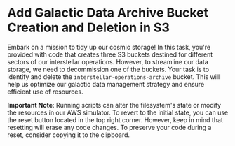 # Add Galactic Data Archive Bucket Creation and Deletion in S3

Embark on a mission to tidy up our cosmic storage! In this task, you're provided with code that creates three S3 buckets destined for different sectors of our interstellar operations. However, to streamline our data storage, we need to decommission one of the buckets. Your task is to identify and delete the `interstellar-operations-archive` bucket. This will help us optimize our galactic data management strategy and ensure efficient use of resources.

**Important Note**: Running scripts can alter the filesystem's state or modify the resources in our AWS simulator. To revert to the initial state, you can use the reset button located in the top right corner. However, keep in mind that resetting will erase any code changes. To preserve your code during a reset, consider copying it to the clipboard.